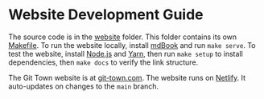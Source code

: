 # Website Development Guide

The source code is in the [website](../../website/) folder. This folder contains
its own [Makefile](../../website/Makefile). To run the website locally, install
[mdBook](https://github.com/rust-lang/mdBook) and run `make serve`. To test the
website, install [Node.js](https://nodejs.org) and [Yarn](https://yarnpkg.com),
then run
<code textrun="verify-make-command">make setup</code> to install dependencies,
then <code textrun="verify-make-command">make docs</code> to verify the link
structure.

The Git Town website is at [git-town.com](https://www.git-town.com). The website
runs on [Netlify](https://www.netlify.com). It auto-updates on changes to the
`main` branch.
